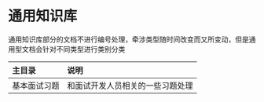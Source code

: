 # 通用知识库

通用知识库部分的文档不进行编号处理，牵涉类型随时间改变而又所变动，但是通用型文档会针对不同类型进行类别分类

| 主目录 | 说明 |
| :--- | :--- |
| 基本面试习题 | 和面试开发人员相关的一些习题处理 |



